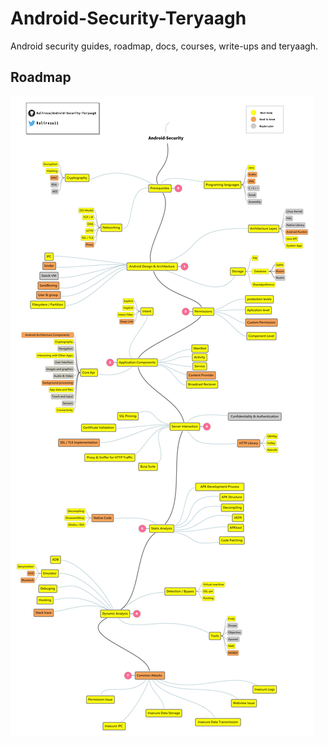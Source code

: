 # Android-Security-Teryaagh
Android security guides, roadmap, docs, courses, write-ups and teryaagh. 

## Roadmap

![Roadmap](./Roadmap/Android-Security-Roadmap.png)
